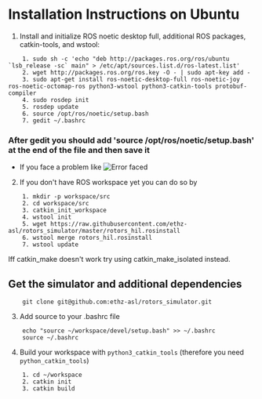 # Installation Instructions on Ubuntu
1. Install and initialize ROS noetic desktop full, additional ROS packages, catkin-tools, and wstool:

```
    1. sudo sh -c 'echo "deb http://packages.ros.org/ros/ubuntu `lsb_release -sc` main" > /etc/apt/sources.list.d/ros-latest.list'
    2. wget http://packages.ros.org/ros.key -O - | sudo apt-key add -
    3. sudo apt-get install ros-noetic-desktop-full ros-noetic-joy ros-noetic-octomap-ros python3-wstool python3-catkin-tools protobuf-compiler
    4. sudo rosdep init
    5. rosdep update
    6. source /opt/ros/noetic/setup.bash
    7. gedit ~/.bashrc
```
###  After gedit you should add 'source /opt/ros/noetic/setup.bash' at the end of the file and then save it
* If you face a problem like
![Error faced]()

2. If you don't have ROS workspace yet you can do so by
```
    1. mkdir -p workspace/src
    2. cd workspace/src
    3. catkin_init_workspace
    4. wstool init
    5. wget https://raw.githubusercontent.com/ethz-asl/rotors_simulator/master/rotors_hil.rosinstall
    6. wstool merge rotors_hil.rosinstall
    7. wstool update
```
Iff catkin_make doesn't work try using catkin_make_isolated instead.

## Get the simulator and additional dependencies
```
    git clone git@github.com:ethz-asl/rotors_simulator.git
```

3. Add source to your .bashrc file
```
    echo "source ~/workspace/devel/setup.bash" >> ~/.bashrc
    source ~/.bashrc
```
4. Build your workspace with `python3_catkin_tools` (therefore you need `python_catkin_tools`)

```
    1. cd ~/workspace
    2. catkin init
    3. catkin build
```
